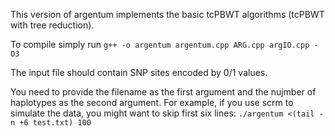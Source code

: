 This version of argentum implements the basic tcPBWT algorithms (tcPBWT with tree reduction).

To compile simply run
`g++ -o argentum argentum.cpp ARG.cpp argIO.cpp -O3`

The input file should contain SNP sites encoded by 0/1 values.

You need to provide the filename as the first argument and the nujmber of haplotypes as the second argument. For example, if you use scrm to simulate the data, you might want to skip first six lines:
`./argentum <(tail -n +6 test.txt) 100`
